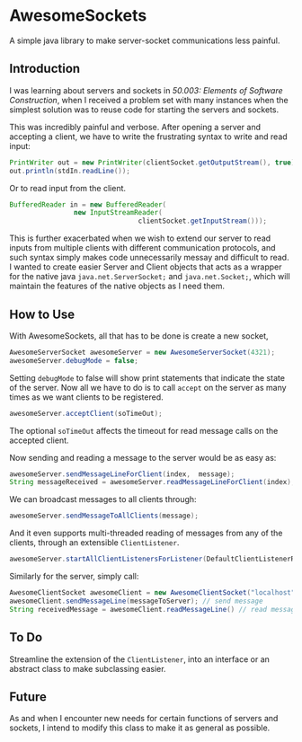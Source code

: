 # AwesomeSockets
A simple java library to make server-socket communications less painful.

## Introduction

I was learning about servers and sockets in  *50.003: Elements of Software Construction*, when I received a problem set with many instances when the simplest solution was to reuse code for starting the servers and sockets.

This was incredibly painful and verbose. After opening a server and accepting a client, we have to write the frustrating syntax to write and read input:

```java
PrintWriter out = new PrintWriter(clientSocket.getOutputStream(), true);     
out.println(stdIn.readLine());
```

Or to read input from the client.

```java
BufferedReader in = new BufferedReader(
                new InputStreamReader(
                                clientSocket.getInputStream()));
```

This is further exacerbated when we wish to extend our server to read inputs from multiple clients with different communication protocols, and such syntax simply makes code unnecessarily messay and difficult to read. I wanted to create easier Server and Client objects that acts as a wrapper for the native java `java.net.ServerSocket;` and `java.net.Socket;`, which will maintain the features of the native objects as I need them.

## How to Use
With AwesomeSockets, all that has to be done is create a new socket,
```java
AwesomeServerSocket awesomeServer = new AwesomeServerSocket(4321);
awesomeServer.debugMode = false;
```

Setting `debugMode` to false will show print statements that indicate the state of the server. Now all we have to do is to call `accept` on the server as many times as we want clients to be registered.

```java
awesomeServer.acceptClient(soTimeOut); 
```

The optional `soTimeOut` affects the timeout for read message calls on the accepted client. 

Now sending and reading a message to the server would be as easy as:

```java
awesomeServer.sendMessageLineForClient(index,  message);
String messageReceived = awesomeServer.readMessageLineForClient(index);
```

We can broadcast messages to all clients through: 

```java
awesomeServer.sendMessageToAllClients(message);
```

And it even supports multi-threaded reading of messages from any of the clients, through an extensible `ClientListener`.


```java
awesomeServer.startAllClientListenersForListener(DefaultClientListenerRunnable.class);
```

Similarly for the server, simply call:

```java
AwesomeClientSocket awesomeClient = new AwesomeClientSocket("localhost", 4321);
awesomeClient.sendMessageLine(messageToServer); // send message
String receivedMessage = awesomeClient.readMessageLine() // read message
```
## To Do

Streamline the extension of the `ClientListener`, into an interface or an abstract class to make subclassing easier.

## Future
As and when I encounter new needs for certain functions of servers and sockets, I intend to modify this class to make it as general as possible.
